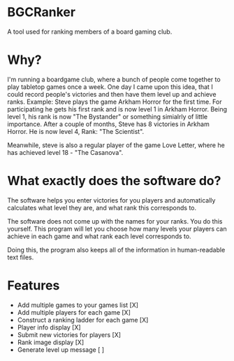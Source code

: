 BGCRanker
=========

A tool used for ranking members of a board gaming club.

Why?
====

I'm running a boardgame club, where a bunch of people come together to play tabletop games once a week. One day I came upon this idea, that I could record people's victories and then have them level up and achieve ranks.
Example:
Steve plays the game Arkham Horror for the first time. For participating he gets his first rank and is now level 1 in Arkham Horror. Being level 1, his rank is now "The Bystander" or something simialrly of little importance. After a couple of months, Steve has 8 victories in Arkham Horror. He is now level 4, Rank: "The Scientist".

Meanwhile, steve is also a regular player of the game Love Letter, where he has achieved level 18 - "The Casanova".


What exactly does the software do?
==================================

The software helps you enter victories for you players and automatically calculates what level they are, and what rank this corresponds to. 

The software does not come up with the names for your ranks. You do this yourself. This program will let you choose how many levels your players can achieve in each game and what rank each level corresponds to.

Doing this, the program also keeps all of the information in human-readable text files.


Features
========

 - Add multiple games to your games list     [X]
 - Add multiple players for each game        [X]
 - Construct a ranking ladder for each game  [X]
 - Player info display                       [X]
 - Submit new victories for players          [X]
 - Rank image display                        [X]
 - Generate level up message                 [ ]
